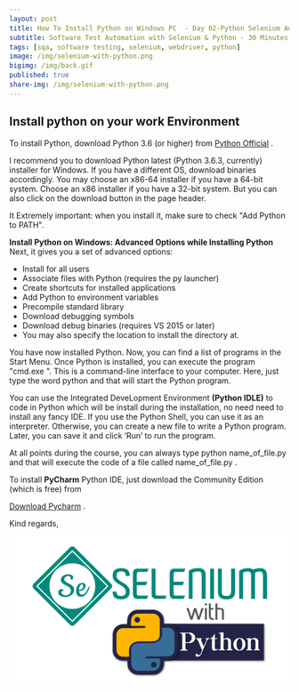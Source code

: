 ```yaml
---
layout: post
title: How To Install Python on Windows PC  - Day 02-Python Selenium Automation Journey   
subtitle: Software Test Automation with Selenium & Python - 30 Minutes A Day Challenge
tags: [sqa, software testing, selenium, webdriver, python]
image: /img/selenium-with-python.png
bigimg: /img/back.gif
published: true
share-img: /img/selenium-with-python.png
---
```

## Install python on your work Environment 

To install Python, download Python 3.6 (or higher) from  [Python Official](https://www.python.org/downloads/) .

I recommend you to download Python latest (Python 3.6.3, currently) installer for Windows. If you have a different OS, download binaries accordingly. You may choose an x86-64 installer if you have a 64-bit system. Choose an x86 installer if you have a 32-bit system. But you can also click on the download button in the page header.

It  Extremely important: when you install it, make sure to check "Add Python to PATH".

**Install Python on Windows: Advanced Options while Installing Python**
Next, it gives you a set of advanced options:
- Install for all users
- Associate files with Python (requires the py launcher)
- Create shortcuts for installed applications
- Add Python to environment variables
- Precompile standard library
- Download debugging symbols
- Download debug binaries (requires VS 2015 or later)
- You may also specify the location to install the directory at.

You have now installed Python. Now, you can find a list of programs in the Start Menu.
Once Python is installed, you can execute the program "cmd.exe ". This is a command-line interface to your computer. Here, just type the word python  and that will start the Python program.

You can use the Integrated DeveLopment Environment **(Python IDLE)**  to code in Python which will be install during the installation, no need need to install any fancy IDE. If you use the Python Shell, you can use it as an interpreter. Otherwise, you can create a new file to write a Python program. Later, you can save it and click ‘Run’ to run the program. 


At all points during the course, you can always type python name_of_file.py  and that will execute the code of a file called name_of_file.py .

To install **PyCharm** Python IDE, just download the Community Edition (which is free) from

[Download Pycharm](https://www.jetbrains.com/pycharm/) .

Kind regards,


 ![Selenium with Python](/img/selenium-with-python.png "Selenium with Python")
